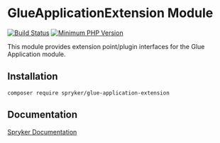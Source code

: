 # GlueApplicationExtension Module
[![Build Status](https://travis-ci.org/spryker/glue-application-extension.svg)](https://travis-ci.org/spryker/glue-application-extension)
[![Minimum PHP Version](https://img.shields.io/badge/php-%3E%3D%207.3-8892BF.svg)](https://php.net/)

This module provides extension point/plugin interfaces for the Glue Application module.

## Installation

```
composer require spryker/glue-application-extension
```

## Documentation

[Spryker Documentation](https://academy.spryker.com/developing_with_spryker/module_guide/modules.html)
